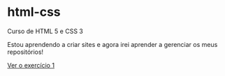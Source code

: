 # html-css
 Curso de HTML 5 e CSS 3

Estou aprendendo a criar sites e agora irei aprender a gerenciar os meus repositórios!

<a href="lucasmiguel12.github.io/html-css/exercícios/ex001/index.html">Ver o exercício 1</a>